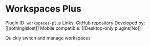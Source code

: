 # Workspaces Plus

Plugin ID: `workspaces-plus`
Links: [GitHub repository](https://github.com/nothingislost/obsidian-workspaces-plus)
Developed by: [[nothingislost]]
Mobile compatible: [[Desktop-only plugins|No]]

Quickly switch and manage workspaces
